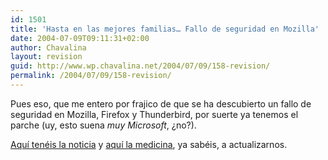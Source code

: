 ```yaml
---
id: 1501
title: 'Hasta en las mejores familias… Fallo de seguridad en Mozilla'
date: 2004-07-09T09:11:31+02:00
author: Chavalina
layout: revision
guid: http://www.wp.chavalina.net/2004/07/09/158-revision/
permalink: /2004/07/09/158-revision/
---
```

Pues eso, que me entero por <span class="alguien">frajico</span> de que se ha descubierto un fallo de seguridad en Mozilla, Firefox y Thunderbird, por suerte ya tenemos el parche (uy, esto suena _muy Microsoft_, &iquest;no?).

<a href=http://www.elmundo.es/navegante/2004/07/09/seguridad/1089362684.html target=&prime;_blank&prime;>Aquí tenéis la noticia</a> y <a href=http://www.mozilla.org/security/shell.html target=&prime;_blank&prime;>aquí la medicina</a>, ya sabéis, a actualizarnos.